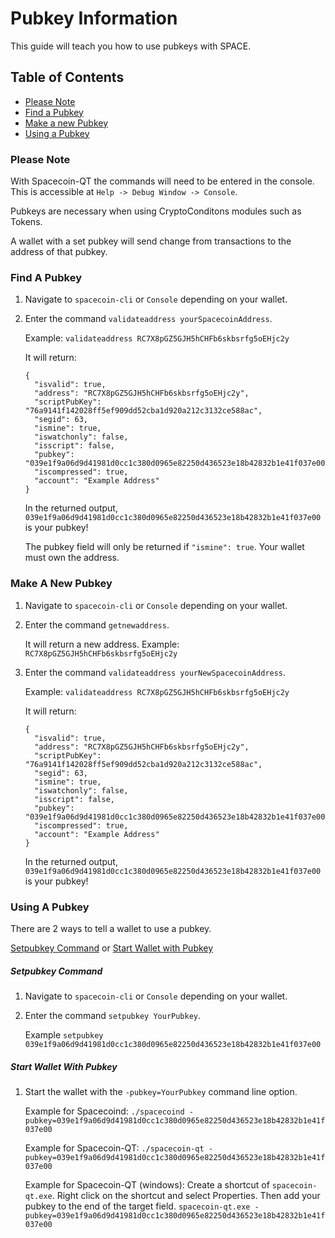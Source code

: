 # Pubkey Information

This guide will teach you how to use pubkeys with SPACE.

## Table of Contents

- [Please Note](#Please-Note)
- [Find a Pubkey](#Find-A-Pubkey)
- [Make a new Pubkey](#Make-A-New-Pubkey)
- [Using a Pubkey](Using-A-Pubkey)

### Please Note

With Spacecoin-QT the commands will need to be entered in the console. This is accessible at `Help -> Debug Window -> Console`.

Pubkeys are necessary when using CryptoConditons modules such as Tokens.

A wallet with a set pubkey will send change from transactions to the address of that pubkey.

### Find A Pubkey

1. Navigate to `spacecoin-cli` or `Console` depending on your wallet.

2. Enter the command `validateaddress yourSpacecoinAddress`.

    Example: `validateaddress RC7X8pGZ5GJH5hCHFb6skbsrfg5oEHjc2y`

    It will return:
    ```
    {
      "isvalid": true,
      "address": "RC7X8pGZ5GJH5hCHFb6skbsrfg5oEHjc2y",
      "scriptPubKey": "76a9141f142028ff5ef909dd52cba1d920a212c3132ce588ac",
      "segid": 63,
      "ismine": true,
      "iswatchonly": false,
      "isscript": false,
      "pubkey": "039e1f9a06d9d41981d0cc1c380d0965e82250d436523e18b42832b1e41f037e00",
      "iscompressed": true,
      "account": "Example Address"
    }
    ```

    In the returned output, `039e1f9a06d9d41981d0cc1c380d0965e82250d436523e18b42832b1e41f037e00` is your pubkey!

    The pubkey field will only be returned if `"ismine": true`. Your wallet must own the address.

### Make A New Pubkey

1. Navigate to `spacecoin-cli` or `Console` depending on your wallet.

2. Enter the command `getnewaddress`.

    It will return a new address. Example: `RC7X8pGZ5GJH5hCHFb6skbsrfg5oEHjc2y`

3. Enter the command `validateaddress yourNewSpacecoinAddress`.

    Example: `validateaddress RC7X8pGZ5GJH5hCHFb6skbsrfg5oEHjc2y`

    It will return:
    ```
    {
      "isvalid": true,
      "address": "RC7X8pGZ5GJH5hCHFb6skbsrfg5oEHjc2y",
      "scriptPubKey": "76a9141f142028ff5ef909dd52cba1d920a212c3132ce588ac",
      "segid": 63,
      "ismine": true,
      "iswatchonly": false,
      "isscript": false,
      "pubkey": "039e1f9a06d9d41981d0cc1c380d0965e82250d436523e18b42832b1e41f037e00",
      "iscompressed": true,
      "account": "Example Address"
    }
    ```

    In the returned output, `039e1f9a06d9d41981d0cc1c380d0965e82250d436523e18b42832b1e41f037e00` is your pubkey!

### Using A Pubkey

There are 2 ways to tell a wallet to use a pubkey.

[Setpubkey Command](Setpubkey-Command) or [Start Wallet with Pubkey](Start-Wallet-With-Pubkey)

##### Setpubkey Command

1. Navigate to `spacecoin-cli` or `Console` depending on your wallet.

2. Enter the command `setpubkey YourPubkey`.

    Example `setpubkey 039e1f9a06d9d41981d0cc1c380d0965e82250d436523e18b42832b1e41f037e00`

##### Start Wallet With Pubkey

1. Start the wallet with the `-pubkey=YourPubkey` command line option.

    Example for Spacecoind: `./spacecoind -pubkey=039e1f9a06d9d41981d0cc1c380d0965e82250d436523e18b42832b1e41f037e00`

    Example for Spacecoin-QT: `./spacecoin-qt -pubkey=039e1f9a06d9d41981d0cc1c380d0965e82250d436523e18b42832b1e41f037e00`

    Example for Spacecoin-QT (windows): Create a shortcut of `spacecoin-qt.exe`. Right click on the shortcut and select Properties. Then add your pubkey to the end of the target field. `spacecoin-qt.exe -pubkey=039e1f9a06d9d41981d0cc1c380d0965e82250d436523e18b42832b1e41f037e00`
